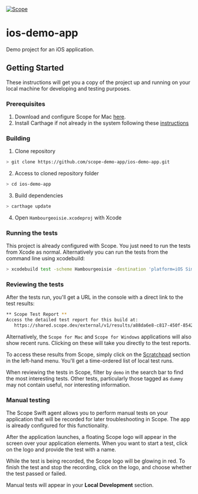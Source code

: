 [![Scope](https://app.scope.dev/api/badge/b1d15c58-ccd4-4370-8663-b943fcf7e7ad/default)](https://app.scope.dev/external/v1/inspect/f0a213f0-b550-4bb0-a651-c1d5b9eff041/b1d15c58-ccd4-4370-8663-b943fcf7e7ad/default)

# ios-demo-app

Demo project for an iOS application.

## Getting Started

These instructions will get you a copy of the project up and running on your local machine for developing and testing purposes.

### Prerequisites

1. Download and configure Scope for Mac [here](https://app.scope.dev/local-dev/instructions).
2. Install Carthage if not already in the system following these [instructions](https://github.com/Carthage/Carthage#installing-carthage)

### Building

1. Clone repository
```bash
> git clone https://github.com/scope-demo-app/ios-demo-app.git
```

2. Access to cloned repository folder
```bash
> cd ios-demo-app
```

3. Build dependencies

```bash
> carthage update
```

4. Open `Hambourgeoisie.xcodeproj` with Xcode

### Running the tests

This project is already configured with Scope. You just need to run the tests from Xcode as normal. Alternatively you can run the tests from the command line using xcodebuild:

```bash
> xcodebuild test -scheme Hambourgeoisie -destination 'platform=iOS Simulator,name=iPhone 11'
```

### Reviewing the tests

After the tests run, you'll get a URL in the console with a direct link to the test results:

```bash
** Scope Test Report **
Access the detailed test report for this build at:
   https://shared.scope.dev/external/v1/results/a88da6e8-c817-450f-8542-340aa3143d0a
```

Alternatively, the `Scope for Mac` and `Scope for Windows` applications will also show recent runs. Clicking on these will take you directly to the test reports. 

To access these results from Scope, simply click on the [Scratchpad](https://app.scope.dev/local-dev/) section in the left-hand menu. You'll get a time-ordered list of local test runs. 

When reviewing the tests in Scope, filter by `demo` in the search bar to find the most interesting tests. Other tests, particularly those tagged as `dummy` may not contain useful, nor interesting information.

### Manual testing

The Scope Swift agent allows you to perform manual tests on your application that will be recorded for later troubleshooting in Scope. The app is already configured for this functionality.

After the application launches, a floating Scope logo will appear in the screen over your application elements. When you want to start a test, click on the logo and provide the test with a name.

While the test is being recorded, the Scope logo will be glowing in red. To finish the test and stop the recording, click on the logo, and choose whether the test passed or failed. 

Manual tests will appear in your **Local Development** section.

